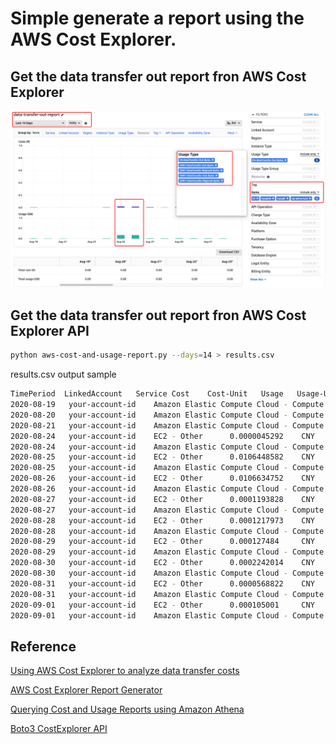 # Simple generate a report using the AWS Cost Explorer.

## Get the data transfer out report fron AWS Cost Explorer

![data-transfer-out-report](media/data-transfer-out-report.png)

## Get the data transfer out report fron AWS Cost Explorer API
```bash
python aws-cost-and-usage-report.py --days=14 > results.csv
```

results.csv output sample

```bash
TimePeriod	LinkedAccount	Service	Cost	Cost-Unit	Usage	Usage-Unit	Estimated
2020-08-19 	 your-account-id	Amazon Elastic Compute Cloud - Compute 	 0.0040055354 	 CNY 	 0.0042931782 	 GB 	 True
2020-08-20 	 your-account-id	Amazon Elastic Compute Cloud - Compute 	 0.0002919752 	 CNY 	 0.0003129422 	 GB 	 True
2020-08-21 	 your-account-id	Amazon Elastic Compute Cloud - Compute 	 0.0006365276 	 CNY 	 0.0006822375 	 GB 	 True
2020-08-24 	 your-account-id	EC2 - Other 	 0.0000045292 	 CNY 	 0.000067601 	 GB 	 True
2020-08-24 	 your-account-id	Amazon Elastic Compute Cloud - Compute 	 0.0044711048 	 CNY 	 0.0047921809 	 GB 	 True
2020-08-25 	 your-account-id	EC2 - Other 	 0.0106448582 	 CNY 	 0.158878485 	 GB 	 True
2020-08-25 	 your-account-id	Amazon Elastic Compute Cloud - Compute 	 0.0086245605 	 CNY 	 0.0092439016 	 GB 	 True
2020-08-26 	 your-account-id	EC2 - Other 	 0.0106634752 	 CNY 	 0.1591563449 	 GB 	 True
2020-08-26 	 your-account-id	Amazon Elastic Compute Cloud - Compute 	 0.0049693036 	 CNY 	 0.0053261558 	 GB 	 True
2020-08-27 	 your-account-id	EC2 - Other 	 0.0001193828 	 CNY 	 0.0017818361 	 GB 	 True
2020-08-27 	 your-account-id	Amazon Elastic Compute Cloud - Compute 	 0.0069894375 	 CNY 	 0.0074913585 	 GB 	 True
2020-08-28 	 your-account-id	EC2 - Other 	 0.0001217973 	 CNY 	 0.0018178656 	 GB 	 True
2020-08-28 	 your-account-id	Amazon Elastic Compute Cloud - Compute 	 0.0023326291 	 CNY 	 0.0025001382 	 GB 	 True
2020-08-29 	 your-account-id	EC2 - Other 	 0.000127484 	 CNY 	 0.0019027473 	 GB 	 True
2020-08-29 	 your-account-id	Amazon Elastic Compute Cloud - Compute 	 0.0101656242 	 CNY 	 0.0108956314 	 GB 	 True
2020-08-30 	 your-account-id	EC2 - Other 	 0.0002242014 	 CNY 	 0.003346283 	 GB 	 True
2020-08-30 	 your-account-id	Amazon Elastic Compute Cloud - Compute 	 0.0056153003 	 CNY 	 0.0060185428 	 GB 	 True
2020-08-31 	 your-account-id	EC2 - Other 	 0.0000568822 	 CNY 	 0.0008489911 	 GB 	 True
2020-08-31 	 your-account-id	Amazon Elastic Compute Cloud - Compute 	 0.0063176741 	 CNY 	 0.0067713548 	 GB 	 True
2020-09-01 	 your-account-id	EC2 - Other 	 0.000105001 	 CNY 	 0.0015671746 	 GB 	 True
2020-09-01 	 your-account-id	Amazon Elastic Compute Cloud - Compute 	 0.002173082 	 CNY 	 0.0023291337 	 GB 	 True
```

## Reference
[Using AWS Cost Explorer to analyze data transfer costs](https://aws.amazon.com/blogs/mt/using-aws-cost-explorer-to-analyze-data-transfer-costs/)

[AWS Cost Explorer Report Generator](https://github.com/aws-samples/aws-cost-explorer-report)

[Querying Cost and Usage Reports using Amazon Athena](https://docs.aws.amazon.com/cur/latest/userguide/cur-query-athena.html)

[Boto3 CostExplorer API](https://boto3.amazonaws.com/v1/documentation/api/latest/reference/services/ce.html)
